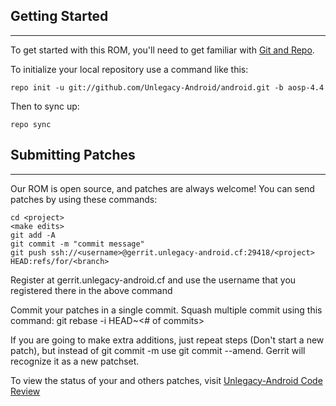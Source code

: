 ## Getting Started ##
---------------

To get started with this ROM, you'll need to get
familiar with [Git and Repo](https://source.android.com/source/using-repo.html).

To initialize your local repository use a command like this:

    repo init -u git://github.com/Unlegacy-Android/android.git -b aosp-4.4

Then to sync up:

    repo sync

## Submitting Patches ##
------------------
Our ROM is open source, and patches are always welcome!
You can send patches by using these commands:

    cd <project>
    <make edits>
    git add -A
    git commit -m "commit message"
    git push ssh://<username>@gerrit.unlegacy-android.cf:29418/<project> HEAD:refs/for/<branch>

Register at gerrit.unlegacy-android.cf and use the username that you registered there in the above command

Commit your patches in a single commit. Squash multiple commit using this command: git rebase -i HEAD~<# of commits>

If you are going to make extra additions, just repeat steps (Don't start a new patch), but instead of git commit -m
use git commit --amend. Gerrit will recognize it as a new patchset.

To view the status of your and others patches, visit [Unlegacy-Android Code Review](http://gerrit.unlegacy-android.cf)

